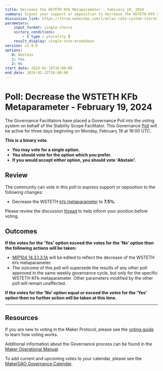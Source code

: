 ```yaml
---
title: Decrease the WSTETH KFb Metaparameter - February 19, 2024
summary: Signal your support or opposition to decrease the WSTETH KFb metaparameter.
discussion_link: https://forum.makerdao.com/t/atlas-rate-system-iteration-1-adjusting-wsteth-asset-spread/23687
parameters:
    input_format: single-choice
    victory_conditions:
        - { type : plurality }
    result_display: single-vote-breakdown
version: v2.0.0
options:
   0: Abstain
   1: Yes
   2: No
start_date: 2024-02-19T16:00:00
end_date: 2024-02-22T16:00:00
---
```

# Poll: Decrease the WSTETH KFb Metaparameter - February 19, 2024

The Governance Facilitators have placed a Governance Poll into the voting system on behalf of the Stability Scope Facilitator. This Governance [Poll](https://manual.makerdao.com/governance/governance-cycle/weekly-governance-cycle#weekly-governance-cycle-definitions-mip16c1) will be active for three days beginning on Monday, February 19 at 16:00 UTC.

**This is a binary vote.**
- **You may vote for a single option.**
- **You should vote for the option which you prefer.**
- **If you would accept either option, you should vote 'Abstain'.**

## Review

The community can vote in this poll to express support or opposition to the following changes:

- Decrease the WSTETH [`KFb` metaparameter](https://mips.makerdao.com/mips/details/MIP104#14-3-1-3-stability-fee-sf-) to **7.5%**.

Please review the discussion [thread](https://forum.makerdao.com/t/atlas-rate-system-iteration-1-adjusting-wsteth-asset-spread/23687) to help inform your position before voting.

## Outcomes

**If the votes for the 'Yes' option exceed the votes for the 'No' option then the following actions will be taken:**

- [MIP104 14.3.1.3.1A](https://mips.makerdao.com/mips/details/MIP104#14-3-1-3-1a) will be edited to reflect the decrease of the WSTETH `KFb` metaparameter.
- The outcome of this poll will supersede the results of any other poll approved in the same weekly governance cycle, but only for the specific WSTETH KFb metaparameter. Other parameters modified by the other poll will remain unaffected.

**If the votes for the 'No' option equal or exceed the votes for the 'Yes' option then no further action will be taken at this time.**

---

## Resources

If you are new to voting in the Maker Protocol, please see the [voting guide](https://manual.makerdao.com/governance/voting-in-makerdao/on-chain-governance) to learn how voting works.

Additional information about the Governance process can be found in the [Maker Operational Manual](https://manual.makerdao.com).

To add current and upcoming votes to your calendar, please see the [MakerDAO Governance Calendar](https://manual.makerdao.com/makerdao/calendars/governance-calendar).
